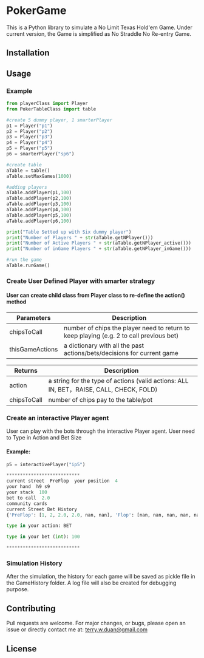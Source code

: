 # PokerGame

This is a Python library to simulate a No Limit Texas Hold'em Game.
Under current version,  the Game is simplified as No Straddle No Re-entry Game.

## Installation


## Usage
### Example

```python
from playerClass import Player
from PokerTableClass import table

#create 5 dummy player, 1 smarterPlayer
p1 = Player("p1")
p2 = Player("p2")
p3 = Player("p3")
p4 = Player("p4")
p5 = Player("p5")
p6 = smarterPlayer("sp6")

#create table
aTable = table()
aTable.setMaxGames(1000)

#adding players
aTable.addPlayer(p1,100)
aTable.addPlayer(p2,100)
aTable.addPlayer(p3,100)
aTable.addPlayer(p4,100)
aTable.addPlayer(p5,100)
aTable.addPlayer(p6,100)

print("Table Setted up with Six dummy player")
print("Number of Players " + str(aTable.getNPlayer()))
print("Number of Active Players " + str(aTable.getNPlayer_active()))
print("Number of inGame Players " + str(aTable.getNPlayer_inGame()))

#run the game
aTable.runGame()
```

### Create User Defined Player with smarter strategy
#### User can create child class from Player class to re-define the action() method
Parameters | Description
---------- | -----------
chipsToCall | number of chips the player need to return to keep playing (e.g. 2 to call previous bet)
thisGameActions | a dictionary with all the past actions/bets/decisions for current game

Returns    | Description
---------- | -----------
action | a string for the type of actions (valid actions: ALL IN, BET，RAISE, CALL, CHECK, FOLD)
chipsToCall | number of chips pay to the table/pot


### Create an interactive Player agent

User can play with the bots through the interactive Player agent.
User need to Type in Action and Bet Size

#### Example:

```python
p5 = interactivePlayer("ip5")
```

```python
***************************
current street  PreFlop  your position  4
your hand  h9 s9
your stack  100
bet to call  2.0
community cards 
current Street Bet History
{'PreFlop': [1, 2, 2.0, 2.0, nan, nan], 'Flop': [nan, nan, nan, nan, nan, nan], 'Turn': [nan, nan, nan, nan, nan, nan], 'River': [nan, nan, nan, nan, nan, nan]}

type in your action: BET

type in your bet (int): 100

***************************
```

### Simulation History

After the simulation, the history for each game will be saved as pickle file in the GameHistory folder.
A log file will also be created for debugging purpose.

## Contributing

Pull requests are welcome.
For major changes, or bugs, please open an issue or directly contact me at:
terry.w.duan@gmail.com

## License